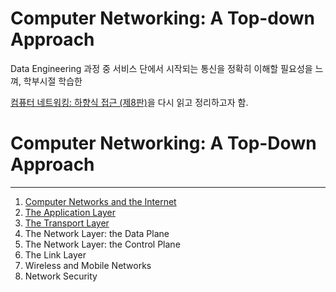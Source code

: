 # Computer Networking: A Top-down Approach

Data Engineering 과정 중 서비스 단에서 시작되는 통신을 정확히 이해할 필요성을 느껴, 학부시절 학습한

[컴퓨터 네트워킹: 하향식 접근 (제8판)](https://product.kyobobook.co.kr/detail/S000003156025)을 다시 읽고 정리하고자 함.

# Computer Networking: A Top-Down Approach
----
1. [Computer Networks and the Internet](https://github.com/torytone/Computer-Network/tree/main/Chapter_1)
2. [The Application Layer](https://github.com/torytone/Computer-Network/tree/main/Chapter_2)
3. [The Transport Layer](https://github.com/torytone/Computer-Network/tree/main/Chapter_3)
4. The Network Layer: the Data Plane
5. The Network Layer: the Control Plane
6. The Link Layer
7. Wireless and Mobile Networks
8. Network Security
